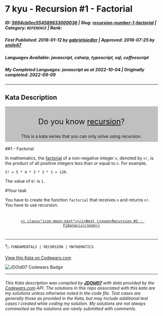 # 7 kyu - Recursion #1 - Factorial

##### **ID**: [5694cb0ec554589633000036](https://www.codewars.com/kata/5694cb0ec554589633000036) | **Slug**: [recursion-number-1-factorial](https://www.codewars.com/kata/5694cb0ec554589633000036) | **Category**: `REFERENCE` | **Rank**: <span style="color:white">7 kyu</span>

##### **First Published**: 2016-01-12 ***by*** [gabrielsiedler](https://www.codewars.com/users/gabrielsiedler) | **Approved**: 2016-07-25 ***by*** [smile67](https://www.codewars.com/users/smile67)

##### **Languages Available**: javascript, csharp, typescript, sql, coffeescript

##### **My Completed Languages**: javascript ***as at*** 2022-10-04 | **Originally completed**: 2022-09-09

---

## Kata Description


<style>

  .recursive-heading {

    background-color: #c0c0c0;

    color: #131414;

    text-align: center;

    padding: 10px;

  }



  .recursive-heading div:first-child {

    font-size: 25px

  }



  .recursive-heading div:last-child {

    margin-top: 10px

  }



  .recursive-heading div span {

    color: black;

    cursor: pointer;

    text-decoration: underline;

  }



  .recursive-footer {

    text-align: center;

    padding: 10px 0;

  }

  

  .recursive-footer span {

    font-weight: bold;

  }



  .recursive-footer .next {

    float: right;

  }



  .recursive-footer .previous {

    float: left;

  }



  .recursive-footer .previous i {

    display: inline-block;

    -webkit-transform: rotate(180deg);

    -moz-transform: rotate(180deg);

    -o-transform: rotate(180deg);

    -ms-transform: rotate(180deg);

    transform: rotate(180deg);

  }



  .clear {

    clear: both;

  }

</style>



<div class="recursive-heading">

  <div><i class="icon-moon-bookmark is-large"></i>

  Do you know <span>recursion</span>?</div>

  <div>This is a kata series that you can only solve using recursion.</div>

</div>



#\#1 - Factorial



In mathematics, the <a href="https://en.wikipedia.org/wiki/Factorial" target="_blank">factorial</a> of a non-negative integer `n`, denoted by `n!`, is the product of all positive integers less than or equal to `n`. For example,



`5! = 5 * 4 * 3 * 2 * 1 = 120.`



The value of `0!` is `1`.



#Your task



You have to create the function `factorial` that receives `n` and returns `n!`. You have to use recursion.



<div class="recursive-footer">

  <a class="btn is-alt next" href="http://www.codewars.com/kata/recursion-number-2-fibonacci">

    <i class="icon-moon-next"></i>Next (<span>Recursion #2 - Fibonacci</span>)

  </a>

  <div class="clear"></div>

</div>

---


🏷 `FUNDAMENTALS | RECURSION | MATHEMATICS`


[View this Kata on Codewars.com](https://www.codewars.com/kata/5694cb0ec554589633000036)

![](https://www.codewars.com/users/jdold07/badges/large "JDOld07 Codewars Badge")

---

###### *This Kata description was compiled by [**JDOld07**](https://tpstech.dev) with data provided by the [Codewars.com](https://www.codewars.com) API.  The solutions in this repo associated with this kata are my solutions unless otherwise noted in the code file.  Test cases are generally those as provided in the Kata, but may include additional test cases I created while coding my solution.  My solutions are not always commented as the solutions are rarely submitted with comments.*
